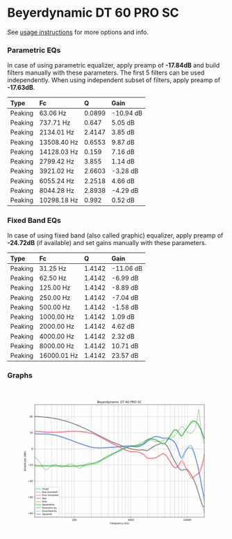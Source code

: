 # Beyerdynamic DT 60 PRO SC
See [usage instructions](https://github.com/jaakkopasanen/AutoEq#usage) for more options and info.

### Parametric EQs
In case of using parametric equalizer, apply preamp of **-17.84dB** and build filters manually
with these parameters. The first 5 filters can be used independently.
When using independent subset of filters, apply preamp of **-17.63dB**.

| Type    | Fc          |      Q | Gain      |
|:--------|:------------|:-------|:----------|
| Peaking | 63.06 Hz    | 0.0899 | -10.94 dB |
| Peaking | 737.71 Hz   | 0.647  | 5.05 dB   |
| Peaking | 2134.01 Hz  | 2.4147 | 3.85 dB   |
| Peaking | 13508.40 Hz | 0.6553 | 9.87 dB   |
| Peaking | 14128.03 Hz | 0.159  | 7.16 dB   |
| Peaking | 2799.42 Hz  | 3.855  | 1.14 dB   |
| Peaking | 3921.02 Hz  | 2.6603 | -3.28 dB  |
| Peaking | 6055.24 Hz  | 2.2518 | 4.66 dB   |
| Peaking | 8044.28 Hz  | 2.8938 | -4.29 dB  |
| Peaking | 10298.18 Hz | 0.992  | 0.52 dB   |

### Fixed Band EQs
In case of using fixed band (also called graphic) equalizer, apply preamp of **-24.72dB**
(if available) and set gains manually with these parameters.

| Type    | Fc          |      Q | Gain      |
|:--------|:------------|:-------|:----------|
| Peaking | 31.25 Hz    | 1.4142 | -11.06 dB |
| Peaking | 62.50 Hz    | 1.4142 | -6.99 dB  |
| Peaking | 125.00 Hz   | 1.4142 | -8.89 dB  |
| Peaking | 250.00 Hz   | 1.4142 | -7.04 dB  |
| Peaking | 500.00 Hz   | 1.4142 | -1.58 dB  |
| Peaking | 1000.00 Hz  | 1.4142 | 1.09 dB   |
| Peaking | 2000.00 Hz  | 1.4142 | 4.62 dB   |
| Peaking | 4000.00 Hz  | 1.4142 | 2.32 dB   |
| Peaking | 8000.00 Hz  | 1.4142 | 10.71 dB  |
| Peaking | 16000.01 Hz | 1.4142 | 23.57 dB  |

### Graphs
![](./Beyerdynamic%20DT%2060%20PRO%20SC.png)